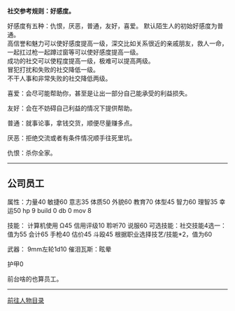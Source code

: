 
**社交参考规则：好感度。**

好感度有五种：仇恨，厌恶，普通，友好，喜爱。
默认陌生人的初始好感度为普通。  
高信誉和魅力可以使好感度提高一级，深交比如关系很近的亲戚朋友，救人一命，一起扛过枪一起蹲过窗等可以使好感度提高一级。  
成功的社交可以使程度提高一级，极难可以提高两级。  
冒犯打扰和失败的社交降低一级。  
不干人事和非常失败的社交降低两级。  

喜爱：会尽可能帮助你，甚至是让出一部分自己能承受的利益损失。

友好：会在不妨碍自己利益的情况下提供帮助。

普通：就事论事，拿钱交货，顺便尽量赚多点。

厌恶：拒绝交流或者有条件情况顺手往死里坑。

仇恨：杀你全家。

---
## 公司员工

属性：力量40 敏捷60 意志35 体质50 外貌60 教育70 体型45 智力60 理智35 幸运50 hp 9 build 0 db 0 mov 8

技能： 计算机使用 Ω45 信用评级10 聆听70 说服60
可选技能：社交技能4选一：值为55 会计65 手枪40 估价45 斗殴45 根据职业选择技艺/技能*2，值为60

武器：
9mm左轮1d10
催泪瓦斯：眩晕

护甲0

前台啥的也算员工。

---

[前往人物目录](../人物目录.md)